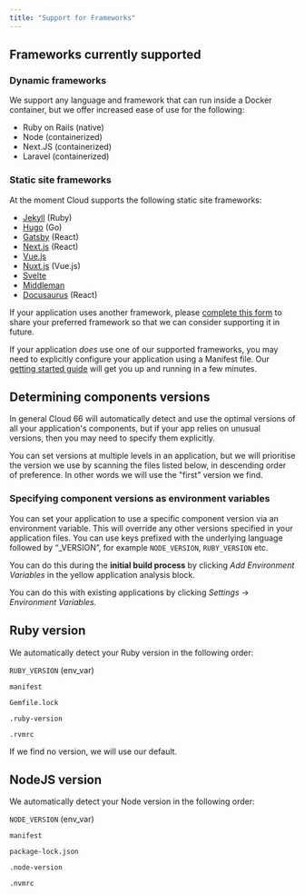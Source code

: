 ```yaml
---
title: "Support for Frameworks"
---
```


## Frameworks currently supported

### Dynamic frameworks

We support any language and framework that can run inside a Docker container, but we offer increased ease of use for the following:

* Ruby on Rails (native)
* Node (containerized)
* Next.JS (containerized)
* Laravel (containerized)

### Static site frameworks

At the moment Cloud supports the following static site frameworks: 

- [Jekyll](https://jekyllrb.com/) (Ruby)
- [Hugo](https://gohugo.io/) (Go)
- [Gatsby](https://www.gatsbyjs.com/) (React)
- [Next.js](https://nextjs.org/) (React)
- [Vue.js](https://vuejs.org/)
- [Nuxt.js](https://nuxtjs.org/) (Vue.js)
- [Svelte](https://svelte.dev/)
- [Middleman](https://middlemanapp.com/)
- [Docusaurus](https://docusaurus.io/) (React)

If your application uses another framework, please [complete this form](https://cloud66.typeform.com/to/Q7Q2kDSk) to share your preferred framework so that we can consider supporting it in future. 

If your application *does* use one of our supported frameworks, you may need to explicitly configure your application using a Manifest file. Our [getting started guide](/docs/manifest/building-a-manifest-file#manifest-tutorial) will get you up and running in a few minutes. 

## Determining components versions

In general Cloud 66 will automatically detect and use the optimal versions of all your application's components, but if your app relies on unusual versions, then you may need to specify them explicitly. 

You can set versions at multiple levels in an application, but we will prioritise the version we use by scanning the files listed below, in descending order of preference. In other words we will use the "first" version we find.

### Specifying component versions as environment variables

You can set your application to use a specific component version via an environment variable. This will override any other versions specified in your application files. You can use keys prefixed with the underlying language followed by “_VERSION”, for example `NODE_VERSION`, `RUBY_VERSION` etc.

You can do this during the **initial build process** by clicking *Add Environment Variables* in the yellow application analysis block. 

You can do this with existing applications by clicking *Settings* → *Environment Variables.*

## Ruby version

We automatically detect your Ruby version in the following order:

`RUBY_VERSION` (env_var)

`manifest`

`Gemfile.lock`

`.ruby-version`

`.rvmrc`

If we find no version, we will use our default. 

## NodeJS version

We automatically detect your Node version in the following order:

`NODE_VERSION` (env_var)

`manifest`

`package-lock.json`

`.node-version`

`.nvmrc`